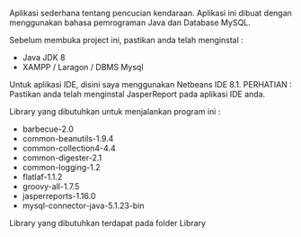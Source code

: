 

Aplikasi sederhana tentang pencucian kendaraan. 
Aplikasi ini dibuat dengan menggunakan bahasa pemrograman Java dan Database MySQL.

Sebelum membuka project ini, pastikan anda telah menginstal :
  - Java JDK 8
  - XAMPP / Laragon / DBMS Mysql

Untuk aplikasi IDE, disini saya menggunakan Netbeans IDE 8.1.
PERHATIAN : Pastikan anda telah menginstal JasperReport pada aplikasi IDE anda.

Library yang dibutuhkan untuk menjalankan program ini :
  - barbecue-2.0
  - common-beanutils-1.9.4
  - common-collection4-4.4
  - common-digester-2.1
  - common-logging-1.2
  - flatlaf-1.1.2
  - groovy-all-1.7.5
  - jasperreports-1.16.0
  - mysql-connector-java-5.1.23-bin

Library yang dibutuhkan terdapat pada folder Library
